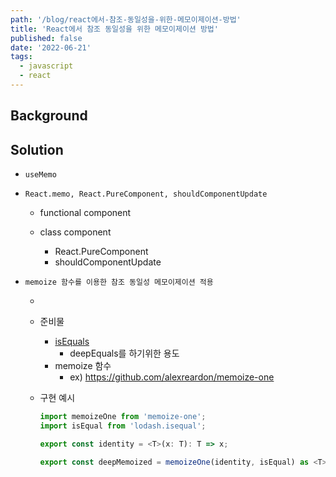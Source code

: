 ```yaml
---
path: '/blog/react에서-참조-동일성을-위한-메모이제이션-방법'
title: 'React에서 참조 동일성을 위한 메모이제이션 방법'
published: false
date: '2022-06-21'
tags:
  - javascript
  - react
---
```


## Background

## Solution

- `useMemo`

- `React.memo, React.PureComponent, shouldComponentUpdate`

  - functional component

  - class component
    - React.PureComponent
    - shouldComponentUpdate

- `memoize 함수를 이용한 참조 동일성 메모이제이션 적용`

  -
  - 준비물
    - [isEquals](https://lodash.com/docs/4.17.15#isEqual)
      - deepEquals를 하기위한 용도
    - memoize 함수
      - ex) https://github.com/alexreardon/memoize-one
  - 구현 예시

    ```ts
    import memoizeOne from 'memoize-one';
    import isEqual from 'lodash.isequal';

    export const identity = <T>(x: T): T => x;

    export const deepMemoized = memoizeOne(identity, isEqual) as <T>(x: T) => T;
    ```

